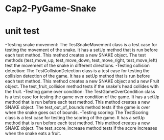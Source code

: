 # Cap2-PyGame-Snake
# unit test
-Testing snake movement: The TestSnakeMovement class is a test case for testing the movement of the snake. It has a setUp method that is run before each test method. This method creates a new SNAKE object. The test methods (test_move_up, test_move_down, test_move_right, test_move_left) test the movement of the snake in different directions.
-Testing collision detection: The TestCollisionDetection class is a test case for testing the collision detection of the game. It has a setUp method that is run before each test method. This method creates a new SNAKE object and a new Fruit object. The test_fruit_collision method tests if the snake's head collides with the fruit.
-Testing game over condition: The TestGameOverCondition class is a test case for testing the game over condition of the game. It has a setUp method that is run before each test method. This method creates a new SNAKE object. The test_out_of_bounds method tests if the game is over when the snake goes out of bounds.
-Testing scoring: The TestScoring class is a test case for testing the scoring of the game. It has a setUp method that is run before each test method. This method creates a new SNAKE object. The test_score_increase method tests if the score increases when the snake eats a fruit.
